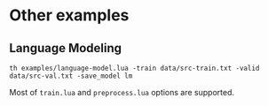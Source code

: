 # Other examples

## Language Modeling

```
th examples/language-model.lua -train data/src-train.txt -valid data/src-val.txt -save_model lm
```

Most of `train.lua` and `preprocess.lua` options are supported.
